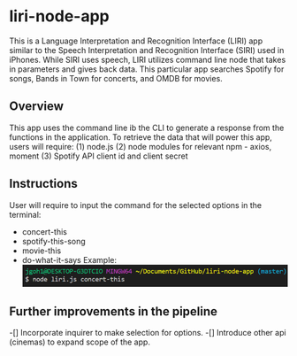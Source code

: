 # liri-node-app
This is a Language Interpretation and Recognition Interface (LIRI) app similar to the Speech Interpretation and Recognition Interface (SIRI) used in iPhones. While SIRI uses speech, LIRI utilizes command line node that takes in parameters and gives back data. This particular app searches Spotify for songs, Bands in Town for concerts, and OMDB for movies.

## Overview
This app uses the command line ib the CLI to generate a response from the functions in the application. To retrieve the data that will power this app, users will require:
(1) node.js
(2) node modules for relevant npm - axios, moment
(3) Spotify API client id and client secret

## Instructions
User will require to input the command for the selected options in the terminal:
- concert-this
- spotify-this-song
- movie-this
- do-what-it-says
Example:
![concert](images/concert-this.png)




## Further improvements in the pipeline
-[] Incorporate inquirer to make selection for options.
-[] Introduce other api (cinemas) to expand scope of the app.
